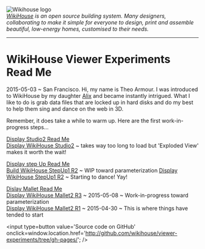 ![Wikihouse logo]( http://avatars3.githubusercontent.com/u/4091108?v=3&s=300 )  
_[WikiHouse]( http://www.wikihouse.cc/ ) is an open source building system. Many designers, collaborating to make it simple for everyone to design, print and assemble beautiful, low-energy homes, customised to their needs._
***
WikiHouse Viewer Experiments Read Me
===

<span style=display:none; >[View as web page]( http://wikihouse.github.io/viewer-experiments/index.html "view the files as apps." ) </span>  

2015-05-03 ~ San Francisco. Hi, my name is Theo Armour. I was introduced to WikiHouse by my daughter [Alix]( http://nimblescooters.com/about-us/ ) and became instantly intrigued.
What I like to do is grab data files that are locked up in hard disks and do my best to help them sing and dance on the web in 3D.

Remember, it does take a while to warm up. Here are the first work-in-progress steps... 

[Display Studio2 Read Me]( http://wikihouse.github.io/viewer-experiments/display-wikihouse-studio2/ )  
[Display WikiHouse Studio2]( http://wikihouse.github.io/viewer-experiments/display-wikihouse-studio2/latest/index.html ) ~ takes way too long to load but 'Exploded View' makes it worth the wait!  


[Display step Up Read Me]( http://wikihouse.github.io/viewer-experiments/display-wikihouse-stepup1/ )  
[Build WikiHouse StepUp1 R2]( http://wikihouse.github.io/viewer-experiments/display-wikihouse-stepup1/build-wikihouse-stepup1-r2.html )
~ WIP toward parameterization
[Display WikiHouse StepUp1 R2]( http://wikihouse.github.io/viewer-experiments/display-wikihouse-stepup1/display-wikihouse-stepup1-r2.html )
~ Starting to dance! Yay!  


[Dislay Mallet Read Me]( http://wikihouse.github.io/viewer-experiments/display-wikihouse-mallet2/ )  
[Display WikiHouse Mallet2 R3]( http://wikihouse.github.io/viewer-experiments/display-wikihouse-mallet2/build-wikihouse-mallet2-r3.html ) ~ 2015-05-08 ~ Work-in-progress toward parameterization    
[Display WikiHouse Mallet2 R1]( http://wikihouse.github.io/viewer-experiments/display-wikihouse-mallet2/display-wikihouse-mallet1-r1.html ) 
~ 2015-04-30 ~ This is where things have tended to start  


<input type=button value='Source code on GitHub' onclick=window.location.href='http://github.com/wikihouse/viewer-experiments/tree/gh-pages/'; />
